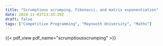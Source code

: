```yaml
---
title: "Scrumptious scrumping, Fibonacci, and matrix exponentiation"
date: 2024-11-01T13:33:29Z
draft: false
tags: ["Competitive Programming", "Maynooth University", "Maths"]
---
```


{{< pdf_view pdf_name="scrumptiousscrumping" >}}
